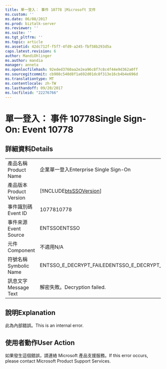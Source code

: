 ```yaml
---
title: 單一登入： 事件 10778 |Microsoft 文件
ms.custom: ''
ms.date: 06/08/2017
ms.prod: biztalk-server
ms.reviewer: ''
ms.suite: ''
ms.tgt_pltfrm: ''
ms.topic: article
ms.assetid: 42dc712f-f5f7-4fd9-a245-fbf58b293d5a
caps.latest.revision: 6
author: MandiOhlinger
ms.author: mandia
manager: anneta
ms.openlocfilehash: 92eded3760aa2e2ea96c8f7c8c4f44e9d362a0ff
ms.sourcegitcommit: cb908c540d8f1a692d01dc8f313e16cb4b4e696d
ms.translationtype: MT
ms.contentlocale: zh-TW
ms.lasthandoff: 09/20/2017
ms.locfileid: "22276766"
---
```

# <a name="single-sign-on-event-10778"></a><span data-ttu-id="4ec79-102">單一登入： 事件 10778</span><span class="sxs-lookup"><span data-stu-id="4ec79-102">Single Sign-On: Event 10778</span></span>
## <a name="details"></a><span data-ttu-id="4ec79-103">詳細資料</span><span class="sxs-lookup"><span data-stu-id="4ec79-103">Details</span></span>  
  
|||  
|-|-|  
|<span data-ttu-id="4ec79-104">產品名稱</span><span class="sxs-lookup"><span data-stu-id="4ec79-104">Product Name</span></span>|<span data-ttu-id="4ec79-105">企業單一登入</span><span class="sxs-lookup"><span data-stu-id="4ec79-105">Enterprise Single Sign-On</span></span>|  
|<span data-ttu-id="4ec79-106">產品版本</span><span class="sxs-lookup"><span data-stu-id="4ec79-106">Product Version</span></span>|[!INCLUDE[btsSSOVersion](../includes/btsssoversion-md.md)]|  
|<span data-ttu-id="4ec79-107">事件識別碼</span><span class="sxs-lookup"><span data-stu-id="4ec79-107">Event ID</span></span>|<span data-ttu-id="4ec79-108">10778</span><span class="sxs-lookup"><span data-stu-id="4ec79-108">10778</span></span>|  
|<span data-ttu-id="4ec79-109">事件來源</span><span class="sxs-lookup"><span data-stu-id="4ec79-109">Event Source</span></span>|<span data-ttu-id="4ec79-110">ENTSSO</span><span class="sxs-lookup"><span data-stu-id="4ec79-110">ENTSSO</span></span>|  
|<span data-ttu-id="4ec79-111">元件</span><span class="sxs-lookup"><span data-stu-id="4ec79-111">Component</span></span>|<span data-ttu-id="4ec79-112">不適用</span><span class="sxs-lookup"><span data-stu-id="4ec79-112">N/A</span></span>|  
|<span data-ttu-id="4ec79-113">符號名稱</span><span class="sxs-lookup"><span data-stu-id="4ec79-113">Symbolic Name</span></span>|<span data-ttu-id="4ec79-114">ENTSSO_E_DECRYPT_FAILED</span><span class="sxs-lookup"><span data-stu-id="4ec79-114">ENTSSO_E_DECRYPT_FAILED</span></span>|  
|<span data-ttu-id="4ec79-115">訊息文字</span><span class="sxs-lookup"><span data-stu-id="4ec79-115">Message Text</span></span>|<span data-ttu-id="4ec79-116">解密失敗。</span><span class="sxs-lookup"><span data-stu-id="4ec79-116">Decryption failed.</span></span>|  
  
## <a name="explanation"></a><span data-ttu-id="4ec79-117">說明</span><span class="sxs-lookup"><span data-stu-id="4ec79-117">Explanation</span></span>  
 <span data-ttu-id="4ec79-118">此為內部錯誤。</span><span class="sxs-lookup"><span data-stu-id="4ec79-118">This is an internal error.</span></span>  
  
## <a name="user-action"></a><span data-ttu-id="4ec79-119">使用者動作</span><span class="sxs-lookup"><span data-stu-id="4ec79-119">User Action</span></span>  
 <span data-ttu-id="4ec79-120">如果發生這個錯誤，請連絡 Microsoft 產品支援服務。</span><span class="sxs-lookup"><span data-stu-id="4ec79-120">If this error occurs, please contact Microsoft Product Support Services.</span></span>